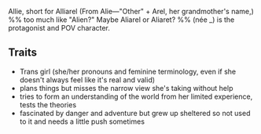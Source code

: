 Allie, short for Alliarel (From Alie—"Other" + Arel, her grandmother's name,) %% too much like "Alien?" Maybe Aliarel or Aliaret? %% (née \_) is the protagonist and POV character.

## Traits
- Trans girl (she/her pronouns and feminine terminology, even if she doesn't always feel like it's real and valid)
- plans things but misses the narrow view she's taking without help
- tries to form an understanding of the world from her limited experience, tests the theories 
- fascinated by danger and adventure but grew up sheltered so not used to it and needs a little push sometimes
